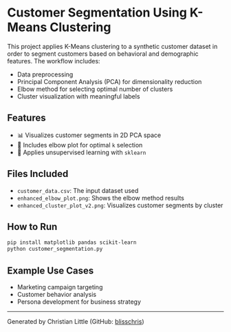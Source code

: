 
# Customer Segmentation Using K-Means Clustering

This project applies K-Means clustering to a synthetic customer dataset in order to segment customers based on behavioral and demographic features. The workflow includes:
- Data preprocessing
- Principal Component Analysis (PCA) for dimensionality reduction
- Elbow method for selecting optimal number of clusters
- Cluster visualization with meaningful labels

## Features
- 📊 Visualizes customer segments in 2D PCA space
- 📎 Includes elbow plot for optimal `k` selection
- 🧠 Applies unsupervised learning with `sklearn`

## Files Included
- `customer_data.csv`: The input dataset used
- `enhanced_elbow_plot.png`: Shows the elbow method results
- `enhanced_cluster_plot_v2.png`: Visualizes customer segments by cluster

## How to Run
```bash
pip install matplotlib pandas scikit-learn
python customer_segmentation.py
```

## Example Use Cases
- Marketing campaign targeting
- Customer behavior analysis
- Persona development for business strategy

---
Generated by Christian Little (GitHub: [blisschris](https://github.com/blisschris))

